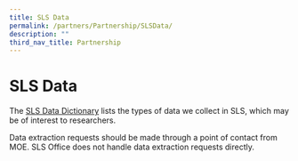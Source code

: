 ```yaml
---
title: SLS Data
permalink: /partners/Partnership/SLSData/
description: ""
third_nav_title: Partnership
---
```

SLS Data
========

 The [SLS Data Dictionary](/files/Partnerships/data%20dictionary.pdf) lists the types of data we collect in SLS, which may be of interest to researchers.

 Data extraction requests should be made through a point of contact from MOE. SLS Office does not handle data extraction requests directly.